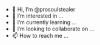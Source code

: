 - 👋 Hi, I’m @prosoulstealer
- 👀 I’m interested in ...
- 🌱 I’m currently learning ...
- 💞️ I’m looking to collaborate on ...
- 📫 How to reach me ...

<!---
prosoulstealer/prosoulstealer is a ✨ special ✨ repository because its `README.md` (this file) appears on your GitHub profile.
You can click the Preview link to take a look at your changes.
--->
